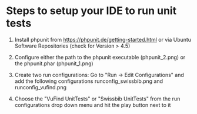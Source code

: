 # Steps to setup your IDE to run unit tests

1) Install phpunit from https://phpunit.de/getting-started.html or via Ubuntu Software Repositories (check for Version > 4.5)

2) Configure either the path to the phpunit executable (phpunit_2.png) or the phpunit.phar (phpunit_1.png)
   
3) Create two run configurations: Go to "Run -> Edit Configurations" and add the following configurations runconfig_swissbib.png and runconfig_vufind.png

4) Choose the "VuFind UnitTests" or "Swissbib UnitTests" from the run configurations drop down menu and hit the play button next to it